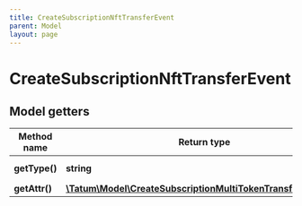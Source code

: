 ```yaml
---
title: CreateSubscriptionNftTransferEvent
parent: Model
layout: page
---
```


# CreateSubscriptionNftTransferEvent

## Model getters

Method name | Return type | Description | Notes
------------ | ------------- | ------------- | -------------
**getType()** | **string** | Type of the subscription. | ex.: `CONTRACT_NFT_TXS_PER_BLOCK`
**getAttr()** | [**\Tatum\Model\CreateSubscriptionMultiTokenTransferEventAttr**](../CreateSubscriptionMultiTokenTransferEventAttr) |  | ex.: `null`

